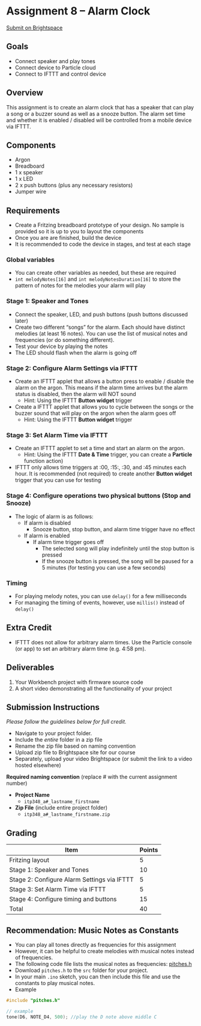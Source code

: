 Assignment 8 – Alarm Clock
==========================

[Submit on Brightspace](https://brightspace.usc.edu/)

Goals
-----

-   Connect speaker and play tones
-   Connect device to Particle cloud
-   Connect to IFTTT and control device

## Overview

This assignment is to create an alarm clock that has a speaker that can play a
song or a buzzer sound as well as a snooze button. The alarm set time and
whether it is enabled / disabled will be controlled from a mobile device via
IFTTT.

## Components

-   Argon
-   Breadboard
-   1 x speaker
-   1 x LED
-   2 x push buttons (plus any necessary resistors)
-   Jumper wire

## Requirements

-   Create a Fritzing breadboard prototype of your design. No sample is provided so it is up to you to layout the components
-   Once you are are finished, build the device
-   It is recommended to code the device in stages, and test at each stage

### Global variables

-   You can create other variables as needed, but these are required
-   `int melodyNotes[16]` and `int melodyNotesDuration[16]` to store the
    pattern of notes for the melodies your alarm will play

### Stage 1: Speaker and Tones

-   Connect the speaker, LED, and push buttons (push buttons discussed later)
-   Create two different “songs” for the alarm. Each should have distinct melodies (at least 16 notes). You can use the list of musical notes and frequencies (or do something different).
-   Test your device by playing the notes
-   The LED should flash when the alarm is going off

### Stage 2: Configure Alarm Settings via IFTTT

-   Create an IFTTT applet that allows a button press to enable / disable the
    alarm on the argon. This means if the alarm time arrives but the alarm
    status is disabled, then the alarm will NOT sound
    -   Hint: Using the IFTTT **Button widget** trigger
-   Create a IFTTT applet that allows you to cycle between the songs or the
    buzzer sound that will play on the argon when the alarm goes off
	-   Hint: Using the IFTTT **Button widget** trigger

### Stage 3: Set Alarm Time via IFTTT

-   Create an IFTTT applet to set a time and start an alarm on the argon.
    -   Hint: Using the IFTTT **Date & Time** trigger, you can create a
        **Particle** function action)
-   IFTTT only allows time triggers at :00, :15:, :30, and :45 minutes each
    hour. It is recommended (not required) to create another **Button widget**
    trigger that you can use for testing

### Stage 4: Configure operations two physical buttons (Stop and Snooze)

-   The logic of alarm is as follows: 
    -   If alarm is disabled
        -   Snooze button, stop button, and alarm time trigger have no effect
    -   If alarm is enabled
        -   If alarm time trigger goes off
            -   The selected song will play indefinitely until the stop button
                is pressed
            -   If the snooze button is pressed, the song will be paused for a
                5 minutes (for testing you can use a few seconds)

### Timing

* For playing melody notes, you can use `delay()` for a few milliseconds
* For managing the timing of events, however, use `millis()` instead of
  `delay()` 

## Extra Credit

-   IFTTT does not allow for arbitrary alarm times. Use the Particle console (or
    app) to set an arbitrary alarm time (e.g. 4:58 pm).

Deliverables
------------

1.	Your Workbench project with firmware source code
2.	A short video demonstrating all the functionality of your project

## Submission Instructions

*Please follow the guidelines below for full credit.*

* Navigate to your project folder.
* Include the *entire* folder in a zip file
* Rename the zip file based on naming convention
* Upload zip file to Brightspace site for our course
* Separately, upload your video Brightspace (or submit the link to a video hosted elsewhere)

**Required naming convention** (replace \# with the current assignment number)

-   **Project Name**
    -   `itp348_a#_lastname_firstname`
-   **Zip File** (include entire project folder)
    -   `itp348_a#_lastname_firstname.zip`

Grading
-------

| Item                                        | Points |
|---------------------------------------------|--------|
| Fritzing layout                             | 5      |
| Stage 1: Speaker and Tones                  | 10     |
| Stage 2: Configure Alarm Settings via IFTTT | 5      |
| Stage 3: Set Alarm Time via IFTTT           | 5      |
| Stage 4: Configure timing and buttons       | 15     |
| Total                                       | 40     |



## Recommendation: Music Notes as Constants

* You can play all tones directly as frequencies for this assignment
* However, it can be helpful to create melodies with musical notes instead of frequencies. 
* The following code file lists the musical notes as frequencies:
  [pitches.h](pitches.h) 
* Download `pitches.h` to the `src` folder for your project.
* In your main `.ino` sketch, you can then include this file and use the constants to play musical notes.
* Example

```c++
#include "pitches.h"

// example
tone(D6, NOTE_D4, 500);	//play the D note above middle C
```

